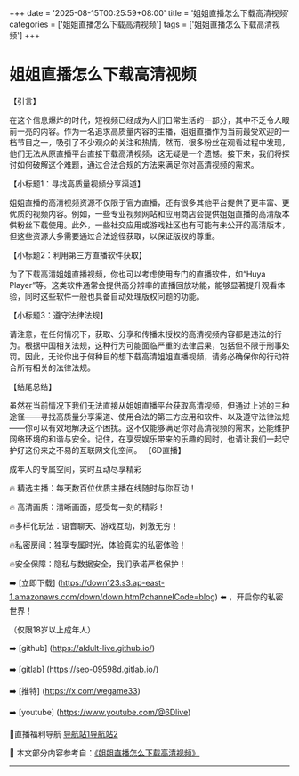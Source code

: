 +++
date = '2025-08-15T00:25:59+08:00'
title = '姐姐直播怎么下载高清视频'
categories = ['姐姐直播怎么下载高清视频']
tags = ['姐姐直播怎么下载高清视频']
+++

# 姐姐直播怎么下载高清视频

【引言】

在这个信息爆炸的时代，短视频已经成为人们日常生活的一部分，其中不乏令人眼前一亮的内容。作为一名追求高质量内容的主播，姐姐直播作为当前最受欢迎的一档节目之一，吸引了不少观众的关注和热情。然而，很多粉丝在观看过程中发现，他们无法从原直播平台直接下载高清视频，这无疑是一个遗憾。接下来，我们将探讨如何破解这个难题，通过合法合规的方法来满足你对高清视频的需求。

【小标题1：寻找高质量视频分享渠道】

姐姐直播的高清视频资源不仅限于官方直播，还有很多其他平台提供了更丰富、更优质的视频内容。例如，一些专业视频网站和应用商店会提供姐姐直播的高清版本供粉丝下载使用。此外，一些社交应用或游戏社区也有可能有未公开的高清版本，但这些资源大多需要通过合法途径获取，以保证版权的尊重。

【小标题2：利用第三方直播软件获取】

为了下载高清姐姐直播视频，你也可以考虑使用专门的直播软件，如“Huya Player”等。这类软件通常会提供高分辨率的直播回放功能，能够显著提升观看体验，同时这些软件一般也具备自动处理版权问题的功能。

【小标题3：遵守法律法规】

请注意，在任何情况下，获取、分享和传播未授权的高清视频内容都是违法的行为。根据中国相关法规，这种行为可能面临严重的法律后果，包括但不限于刑事处罚。因此，无论你出于何种目的想下载高清姐姐直播视频，请务必确保你的行动符合所有相关的法律法规。

【结尾总结】

虽然在当前情况下我们无法直接从姐姐直播平台获取高清视频，但通过上述的三种途径——寻找高质量分享渠道、使用合法的第三方应用和软件、以及遵守法律法规——你可以有效地解决这个困扰。这不仅能够满足你对高清视频的需求，还能维护网络环境的和谐与安全。记住，在享受娱乐带来的乐趣的同时，也请让我们一起守护好这份来之不易的互联网文化空间。
【6D直播】

 成年人的专属空间，实时互动尽享精彩

🔥 精选主播：每天数百位优质主播在线随时与你互动！

🔥 高清画质：清晰画面，感受每一刻的精彩！

🔥多样化玩法：语音聊天、游戏互动，刺激无穷！

🔥私密房间：独享专属时光，体验真实的私密体验！

🔥安全保障：隐私与数据安全，我们承诺严格保护！

➡️ [立即下载] (https://down123.s3.ap-east-1.amazonaws.com/down/down.html?channelCode=blog) ⬅️ ，开启你的私密世界！

 （仅限18岁以上成年人）

➡️ [github] (https://aldult-live.github.io/)

➡️ [gitlab] (https://seo-09598d.gitlab.io/)

➡️ [推特] (https://x.com/wegame33)

➡️ [youtube] (https://www.youtube.com/@6Dlive)

🔞直播福利导航   [导航站1](https://webstack-86085a.gitlab.io/)[导航站2](https://onlygit123-2.github.io/)

📘 本文部分内容参考自：[《姐姐直播怎么下载高清视频》](https://webstack-hugo-16.pages.dev/)

---
